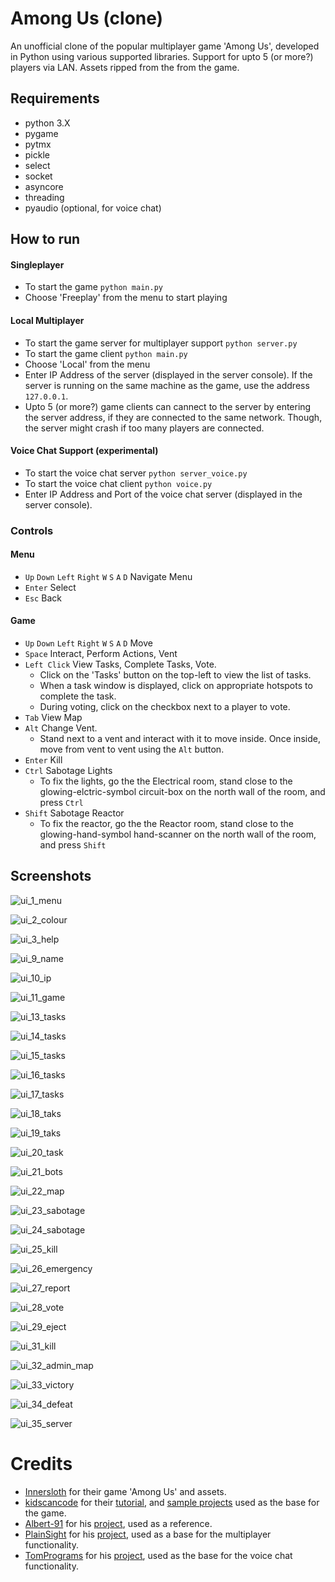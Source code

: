 # Among Us (clone)
An unofficial clone of the popular multiplayer game 'Among Us', developed in Python using various supported libraries. Support for upto 5 (or more?) players via LAN. Assets ripped from the from the game.

## Requirements
* python 3.X 
* pygame 
* pytmx
* pickle
* select
* socket
* asyncore
* threading
* pyaudio (optional, for voice chat)

## How to run

#### Singleplayer
* To start the game `python main.py`
* Choose 'Freeplay' from the menu to start playing

#### Local Multiplayer
* To start the game server for multiplayer support `python server.py`
* To start the game client `python main.py`
* Choose 'Local' from the menu
* Enter IP Address of the server (displayed in the server console). If the server is running on the same machine as the game, use the address `127.0.0.1`.
* Upto 5 (or more?) game clients can cannect to the server by entering the server address, if they are connected to the same network. Though, the server might crash if too many players are connected.

#### Voice Chat Support (experimental)
* To start the voice chat server `python server_voice.py`
* To start the voice chat client `python voice.py`
* Enter IP Address and Port of the voice chat server (displayed in the server console). 

### Controls

#### Menu
* `Up` `Down` `Left` `Right` `W` `S` `A` `D` Navigate Menu
* `Enter` Select
* `Esc` Back

#### Game
* `Up` `Down` `Left` `Right` `W` `S` `A` `D` Move
* `Space` Interact, Perform Actions, Vent
* `Left Click` View Tasks, Complete Tasks, Vote. 
  * Click on the 'Tasks' button on the top-left to view the list of tasks. 
  * When a task window is displayed, click on appropriate hotspots to complete the task. 
  * During voting, click on the checkbox next to a player to vote.
* `Tab` View Map
* `Alt` Change Vent. 
  * Stand next to a vent and interact with it to move inside. Once inside, move from vent to vent using the `Alt` button. 
* `Enter` Kill
* `Ctrl` Sabotage Lights
  * To fix the lights, go the the Electrical room, stand close to the glowing-elctric-symbol circuit-box on the north wall of the room, and press `Ctrl`
* `Shift` Sabotage Reactor
  * To fix the reactor, go the the Reactor room, stand close to the glowing-hand-symbol hand-scanner on the north wall of the room, and press `Shift`

## Screenshots

![ui_1_menu](https://user-images.githubusercontent.com/69671663/147409060-7f0d63b1-3f32-4c25-bbf1-433c613f820b.png)

![ui_2_colour](https://user-images.githubusercontent.com/69671663/147409062-a5858620-f5a1-4141-bd2f-4ef0bfd7ca3e.png)

![ui_3_help](https://user-images.githubusercontent.com/69671663/147409063-c97fe81c-c8ec-456e-b598-63321b00c2b6.png)

![ui_9_name](https://user-images.githubusercontent.com/69671663/147409064-90f23e65-a9cd-47aa-8d05-1a1a7fe7bd31.png)

![ui_10_ip](https://user-images.githubusercontent.com/69671663/147409066-eb2f1487-d109-4fbe-a703-b269ada864ba.png)

![ui_11_game](https://user-images.githubusercontent.com/69671663/147409067-52eab964-79db-453c-88d8-d8cb55c40306.png)

![ui_13_tasks](https://user-images.githubusercontent.com/69671663/147409069-507db846-f623-451b-bb34-0165fc4c8b63.png)

![ui_14_tasks](https://user-images.githubusercontent.com/69671663/147409073-f1c74836-9e87-4abc-a0cb-a02a1e451eed.png)

![ui_15_tasks](https://user-images.githubusercontent.com/69671663/147409078-d338251c-0a6e-4187-9757-331f5435d9e5.png)

![ui_16_tasks](https://user-images.githubusercontent.com/69671663/147409083-b4ed9d5a-07f0-4f97-900a-98337391bd28.png)

![ui_17_tasks](https://user-images.githubusercontent.com/69671663/147409084-2fc34ff2-2d02-4a80-aeef-fabdea828ce4.png)

![ui_18_taks](https://user-images.githubusercontent.com/69671663/147409086-8e0bb48e-a4d3-4756-88d3-05e95fe443ab.png)

![ui_19_taks](https://user-images.githubusercontent.com/69671663/147409087-f4d685f4-83e0-4c69-b26b-4696a69390d3.png)

![ui_20_task](https://user-images.githubusercontent.com/69671663/147409088-e6dbed19-5d80-4f8c-8327-2e7c3d21cad2.png)

![ui_21_bots](https://user-images.githubusercontent.com/69671663/147409091-82231587-803b-498a-ba04-97984b867ad4.png)

![ui_22_map](https://user-images.githubusercontent.com/69671663/147409095-f29d80c9-f2d1-420c-a8eb-d261691096e8.png)

![ui_23_sabotage](https://user-images.githubusercontent.com/69671663/147409097-0c3416c7-0773-4c75-bdc4-afbcf52827c4.png)

![ui_24_sabotage](https://user-images.githubusercontent.com/69671663/147409100-bf6266cc-2d39-42a9-8f4f-400ca2000071.png)

![ui_25_kill](https://user-images.githubusercontent.com/69671663/147409102-336f8dd1-c0b0-4f16-9ac0-4cb4dfb2a7f7.png)

![ui_26_emergency](https://user-images.githubusercontent.com/69671663/147409104-6560334d-7baf-4948-8458-800992b71c78.png)

![ui_27_report](https://user-images.githubusercontent.com/69671663/147409107-22a499ec-1ece-4925-b52c-1ff548e491f3.png)

![ui_28_vote](https://user-images.githubusercontent.com/69671663/147409108-33d52556-f70c-4253-bdb2-e469e8ef6730.png)

![ui_29_eject](https://user-images.githubusercontent.com/69671663/147409109-cda58d4f-a7d7-4764-9b26-594ae78ab82a.png)

![ui_31_kill](https://user-images.githubusercontent.com/69671663/147409055-8d9fd203-b79e-4848-9631-252d6a62b22c.png)

![ui_32_admin_map](https://user-images.githubusercontent.com/69671663/147409056-156ad9f1-4377-40f1-b88b-b976031edf2b.png)

![ui_33_victory](https://user-images.githubusercontent.com/69671663/147409057-e88c21ec-672b-4a40-b29d-83b23fc855bd.png)

![ui_34_defeat](https://user-images.githubusercontent.com/69671663/147409058-2d27a26f-f21e-4323-95c1-6972cbb6a541.png)

![ui_35_server](https://user-images.githubusercontent.com/69671663/147409059-2ce0dda8-87a3-4189-ba29-1ec39249814e.png)


# Credits
* [Innersloth](https://www.innersloth.com) for their game 'Among Us' and assets. 
* [kidscancode](https://github.com/kidscancode) for their [tutorial](https://www.youtube.com/watch?v=3UxnelT9aCo&list=PLsk-HSGFjnaGQq7ybM8Lgkh5EMxUWPm2i), and [sample projects](https://github.com/kidscancode/pygame_tutorials) used as the base for the game. 
* [Albert-91](https://github.com/Albert-91) for his [project](https://github.com/Albert-91/zombie-in-clab), used as a reference.
* [PlainSight](https://github.com/PlainSight) for his [project](https://github.com/PlainSight/pygameblog), used as a base for the multiplayer functionality.
* [TomPrograms](https://github.com/TomPrograms) for his [project](https://github.com/TomPrograms/Python-Voice-Chat), used as the base for the voice chat functionality.
